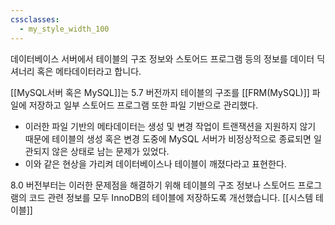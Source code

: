 ```yaml
---
cssclasses:
  - my_style_width_100
---
```


데이터베이스 서버에서 테이블의 구조 정보와 스토어드 프로그램 등의 정보를 데이터 딕셔너리 혹은 메타데이터라고 합니다.

[[MySQL서버 혹은 MySQL]]는 5.7 버전까지 테이블의 구조를 [[FRM(MySQL)]] 파일에 저장하고 일부 스토어드 프로그램 또한 파일 기반으로 관리했다.
- 이러한 파일 기반의 메타데이터는 생성 및 변경 작업이 트랜잭션을 지원하지 않기 때문에 테이블의 생성 혹은 변경 도중에 MySQL 서버가 비정상적으로 종료되면 일관되지 않은 상태로 남는 문제가 있었다.
- 이와 같은 현상을 가리켜 데이터베이스나 테이블이 깨졌다라고 표현한다. 

8.0 버전부터는 이러한 문제점을 해결하기 위해 테이블의 구조 정보나 스토어드 프로그램의 코드 관련 정보를 모두 InnoDB의 테이블에 저장하도록 개선했습니다.
[[시스템 테이블]]

